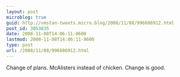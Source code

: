 ```yaml
---
layout: post
microblog: true
guid: http://vmstan-tweets.micro.blog/2008/11/08/996686912.html
post_id: 3053835
date: 2008-11-08T14:06:11-0600
lastmod: 2008-11-08T14:06:11-0600
type: post
url: /2008/11/08/996686912.html
---
```

Change of plans. McAlisters instead of chicken. Change is good.
